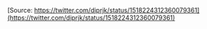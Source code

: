 [Source: https://twitter.com/diprjk/status/1518224312360079361](https://twitter.com/diprjk/status/1518224312360079361)